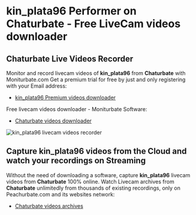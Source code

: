 # kin_plata96 Performer on Chaturbate - Free LiveCam videos downloader

## Chaturbate Live Videos Recorder

Monitor and record livecam videos of **kin_plata96** from **Chaturbate** with Moniturbate.com
Get a premium trial for free by just and only registering with your Email address:
* [kin_plata96 Premium videos downloader](https://moniturbate.com/request-demo-licence-key.html)

Free livecam videos downloader - Moniturbate Software:
* [Chaturbate videos downloader](https://moniturbate.com/moniturbate-download-software.html)

![kin_plata96 livecam videos recorder](https://peachurnet.com/templates/moniturbate-software.png)


## Capture kin_plata96 videos from the Cloud and watch your recordings on Streaming

Without the need of downloading a software, capture **kin_plata96** livecam videos from **Chaturbate** 100% online.
Watch Livecam archives from **Chaturbate** unlimitedly from thousands of existing recordings, only on Peachurbate.com and its websites network:
* [Chaturbate videos archives](https://peachurnet.com/)